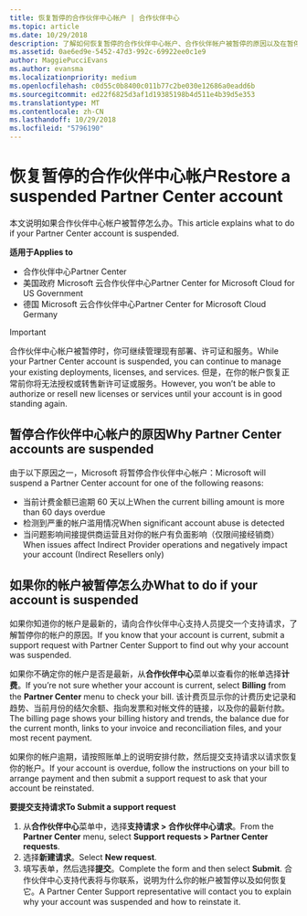 ```yaml
---
title: 恢复暂停的合作伙伴中心帐户 | 合作伙伴中心
ms.topic: article
ms.date: 10/29/2018
description: 了解如何恢复暂停的合作伙伴中心帐户、合作伙伴帐户被暂停的原因以及在暂停时如何使用帐户。
ms.assetid: 0ae6ed9e-5452-47d3-992c-69922ee0c1e9
author: MaggiePucciEvans
ms.author: evansma
ms.localizationpriority: medium
ms.openlocfilehash: c0d55c0b8400c011b77c2be030e12686a0eadd6b
ms.sourcegitcommit: ed22f6825d3af1d19385198b4d511e4b39d5e353
ms.translationtype: MT
ms.contentlocale: zh-CN
ms.lasthandoff: 10/29/2018
ms.locfileid: "5796190"
---
```

# <a name="restore-a-suspended-partner-center-account"></a><span data-ttu-id="b4a06-103">恢复暂停的合作伙伴中心帐户</span><span class="sxs-lookup"><span data-stu-id="b4a06-103">Restore a suspended Partner Center account</span></span>

<span data-ttu-id="b4a06-104">本文说明如果合作伙伴中心帐户被暂停怎么办。</span><span class="sxs-lookup"><span data-stu-id="b4a06-104">This article explains what to do if your Partner Center account is suspended.</span></span>

**<span data-ttu-id="b4a06-105">适用于</span><span class="sxs-lookup"><span data-stu-id="b4a06-105">Applies to</span></span>**

-  <span data-ttu-id="b4a06-106">合作伙伴中心</span><span class="sxs-lookup"><span data-stu-id="b4a06-106">Partner Center</span></span>
-  <span data-ttu-id="b4a06-107">美国政府 Microsoft 云合作伙伴中心</span><span class="sxs-lookup"><span data-stu-id="b4a06-107">Partner Center for Microsoft Cloud for US Government</span></span>
-  <span data-ttu-id="b4a06-108">德国 Microsoft 云合作伙伴中心</span><span class="sxs-lookup"><span data-stu-id="b4a06-108">Partner Center for Microsoft Cloud Germany</span></span>

> [!IMPORTANT]  
> <span data-ttu-id="b4a06-109">合作伙伴中心帐户被暂停时，你可继续管理现有部署、许可证和服务。</span><span class="sxs-lookup"><span data-stu-id="b4a06-109">While your Partner Center account is suspended, you can continue to manage your existing deployments, licenses, and services.</span></span> <span data-ttu-id="b4a06-110">但是，在你的帐户恢复正常前你将无法授权或转售新许可证或服务。</span><span class="sxs-lookup"><span data-stu-id="b4a06-110">However, you won’t be able to authorize or resell new licenses or services until your account is in good standing again.</span></span>

## <a name="why-partner-center-accounts-are-suspended"></a><span data-ttu-id="b4a06-111">暂停合作伙伴中心帐户的原因</span><span class="sxs-lookup"><span data-stu-id="b4a06-111">Why Partner Center accounts are suspended</span></span>

<span data-ttu-id="b4a06-112">由于以下原因之一，Microsoft 将暂停合作伙伴中心帐户：</span><span class="sxs-lookup"><span data-stu-id="b4a06-112">Microsoft will suspend a Partner Center account for one of the following reasons:</span></span>

- <span data-ttu-id="b4a06-113">当前计费金额已逾期 60 天以上</span><span class="sxs-lookup"><span data-stu-id="b4a06-113">When the current billing amount is more than 60 days overdue</span></span> 
- <span data-ttu-id="b4a06-114">检测到严重的帐户滥用情况</span><span class="sxs-lookup"><span data-stu-id="b4a06-114">When significant account abuse is detected</span></span>
- <span data-ttu-id="b4a06-115">当问题影响间接提供商运营且对你的帐户有负面影响（仅限间接经销商）</span><span class="sxs-lookup"><span data-stu-id="b4a06-115">When issues affect Indirect Provider operations and negatively impact your account (Indirect Resellers only)</span></span>

## <a name="what-to-do-if-your-account-is-suspended"></a><span data-ttu-id="b4a06-116">如果你的帐户被暂停怎么办</span><span class="sxs-lookup"><span data-stu-id="b4a06-116">What to do if your account is suspended</span></span>

<span data-ttu-id="b4a06-117">如果你知道你的帐户是最新的，请向合作伙伴中心支持人员提交一个支持请求，了解暂停你的帐户的原因。</span><span class="sxs-lookup"><span data-stu-id="b4a06-117">If you know that your account is current, submit a support request with Partner Center Support to find out why your account was suspended.</span></span> 

<span data-ttu-id="b4a06-118">如果你不确定你的帐户是否是最新，从**合作伙伴中心**菜单以查看你的帐单选择**计费**。</span><span class="sxs-lookup"><span data-stu-id="b4a06-118">If you’re not sure whether your account is current, select **Billing** from the **Partner Center** menu to check your bill.</span></span> <span data-ttu-id="b4a06-119">该计费页显示你的计费历史记录和趋势、当前月份的结欠余额、指向发票和对帐文件的链接，以及你的最新付款。</span><span class="sxs-lookup"><span data-stu-id="b4a06-119">The billing page shows your billing history and trends, the balance due for the current month, links to your invoice and reconciliation files, and your most recent payment.</span></span>

<span data-ttu-id="b4a06-120">如果你的帐户逾期，请按照账单上的说明安排付款，然后提交支持请求以请求恢复你的帐户。</span><span class="sxs-lookup"><span data-stu-id="b4a06-120">If your account is overdue, follow the instructions on your bill to arrange payment and then submit a support request to ask that your account be reinstated.</span></span> 

**<span data-ttu-id="b4a06-121">要提交支持请求</span><span class="sxs-lookup"><span data-stu-id="b4a06-121">To Submit a support request</span></span>**

1.  <span data-ttu-id="b4a06-122">从**合作伙伴中心**菜单中，选择**支持请求 > 合作伙伴中心请求**。</span><span class="sxs-lookup"><span data-stu-id="b4a06-122">From the **Partner Center** menu, select **Support requests > Partner Center requests**.</span></span>
2.  <span data-ttu-id="b4a06-123">选择**新建请求**。</span><span class="sxs-lookup"><span data-stu-id="b4a06-123">Select **New request**.</span></span> 
3.  <span data-ttu-id="b4a06-124">填写表单，然后选择**提交**。</span><span class="sxs-lookup"><span data-stu-id="b4a06-124">Complete the form and then select **Submit**.</span></span> <span data-ttu-id="b4a06-125">合作伙伴中心支持代表将与你联系，说明为什么你的帐户被暂停以及如何恢复它。</span><span class="sxs-lookup"><span data-stu-id="b4a06-125">A Partner Center Support representative will contact you to explain why your account was suspended and how to reinstate it.</span></span>



